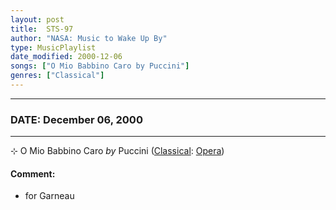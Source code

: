```yaml
---
layout: post
title:  STS-97
author: "NASA: Music to Wake Up By"
type: MusicPlaylist
date_modified: 2000-12-06
songs: ["O Mio Babbino Caro by Puccini"]
genres: ["Classical"]
---
```


----
### DATE: December 06, 2000
----
⊹ O Mio Babbino Caro *by* Puccini ([Classical](https://www.discogs.com/genre/Classical): [Opera](https://www.discogs.com/style/Opera)) <a target="blank_" href="https://www.discogs.com/Giacomo-Puccini-Bid%C3%BA-Say%C3%A3o-Pietro-Cimara-Gianni-Schicchi-O-Mio-Babbino-Caro-La-Boheme-Musettas-Wal/release/12006348">
    <i class="fas fa-compact-disc"
       title="Discogs entry for this song"
       alt="Discogs entry for this song"
       style="font-size: 1.1em;"></i></a>
    

#### Comment:
* for Garneau



<br/>
<center>
	<a target="_blank"
	   href="https://twitter.com/intent/tweet?hashtags=Space,NASA,Playlist,NASAWakeupCalls,SpaceProgram&text=🚀 {{ page.author}}, '{{ page.songs.first }}' {{ page.title }}, {{ page.date | date: '%B %d, %Y' }}, {{ site.url }}{{ page.url }}&via=nasawakeupcalls"><i class="fab fa-twitter" title="Tweet this page" alt="Tweet this page" style="font-size: 1.3em;"></i></a>
	&nbsp; 	<i class="fas fa-user-astronaut" style="font-size: 1.5em;"></i> &nbsp;
    <a id="custom_amazon_link"
       type="amzn" search="#"
       category="popular music">
    <i class="fab fa-amazon" style="font-size: 1.3em;"></i></a>
</center>

<!-- Randomly resolve an individual entry from a song array -->
<script src="/assets/javascript/seedrandom.min.js"></script>
<script>
  var wake_me_up = ["O Mio Babbino Caro by Puccini"];
  var prng = new Math.seedrandom();
  function randomSong() {
    song = wake_me_up[Math.floor(Math.random() * wake_me_up.length)];
    var amazon_link = document.getElementById("custom_amazon_link");
    amazon_link.setAttribute("search", song);
  }
  window.onload = randomSong();
</script>
